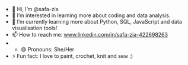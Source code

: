 - 👋 Hi, I’m @safa-zia
- 👀 I’m interested in learning more about coding and data analysis.
- 🌱 I’m currently learning more about Python, SQL, JavaScript and data visualisation tools!
- 📫 How to reach me: www.linkedin.com/in/safa-zia-422698263
- - 😄 Pronouns: She/Her
- ⚡ Fun fact: I love to paint, crochet, knit and sew :)

<!---
safa-zia/safa-zia is a ✨ special ✨ repository because its `README.md` (this file) appears on your GitHub profile.
You can click the Preview link to take a look at your changes.
--->

